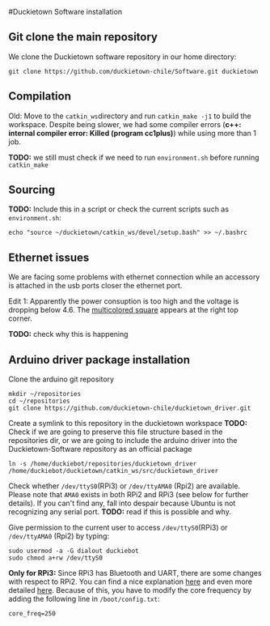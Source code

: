#Duckietown Software installation

## Git clone the main repository
We clone the Duckietown software repository in our home directory:

    git clone https://github.com/duckietown-chile/Software.git duckietown

## Compilation
Old: Move to the `catkin_ws`directory and run `catkin_make -j1` to build the workspace. Despite being slower, we had some compiler errors (**c++: internal compiler error: Killed (program cc1plus)**) while using more than 1 job.

**TODO:** we still must check if we need to run `environment.sh` before running `catkin_make`

## Sourcing
**TODO:** Include this in a script or check the current scripts such as `environment.sh`:

    echo "source ~/duckietown/catkin_ws/devel/setup.bash" >> ~/.bashrc


## Ethernet issues
We are facing some problems with ethernet connection while an accessory is attached in the usb ports closer the ethernet port. 

Edit 1: Apparently the power consuption is too high and the voltage is dropping below 4.6. The [multicolored square](http://forum.kodi.tv/showthread.php?tid=217280) appears at the right top corner.


**TODO:** check why this is happening



## Arduino driver package installation
Clone the arduino git repository
    
    mkdir ~/repositories
    cd ~/repositories
    git clone https://github.com/duckietown-chile/duckietown_driver.git

Create a symlink to this repository in the duckietown workspace
**TODO:** Check if we are going to preserve this file structure based in the repositories dir, or we are going to include the arduino driver into the Duckietown-Software repository as an official package

    ln -s /home/duckiebot/repositories/duckietown_driver /home/duckiebot/duckietown/catkin_ws/src/duckietown_driver

Check whether `/dev/ttyS0`(RPi3) or `/dev/ttyAMA0` (Rpi2) are available. Please note that `AMA0` exists in both RPi2 and RPi3 (see below for further details).
If you can't find any, fall into despair because Ubuntu is not recognizing any serial port. **TODO:** read if this is possible and why.


Give permission to the current user to access `/dev/ttyS0`(RPi3) or `/dev/ttyAMA0` (Rpi2) by typing:

    sudo usermod -a -G dialout duckiebot
    sudo chmod a+rw /dev/ttyS0

**Only for RPi3:** Since RPi3 has Bluetooth and UART, there are some changes with respect to RPi2. You can find a nice explanation [here](http://raspberrypi.stackexchange.com/a/45571) and even more detailed [here](http://www.briandorey.com/post/Raspberry-Pi-3-UART-Overlay-Workaround).
Because of this, you have to modify the core frequency by adding the following line in `/boot/config.txt`:

    core_freq=250
